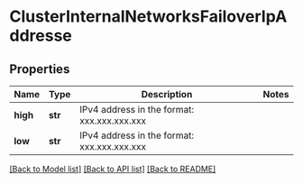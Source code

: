 # ClusterInternalNetworksFailoverIpAddresse

## Properties
Name | Type | Description | Notes
------------ | ------------- | ------------- | -------------
**high** | **str** | IPv4 address in the format: xxx.xxx.xxx.xxx | 
**low** | **str** | IPv4 address in the format: xxx.xxx.xxx.xxx | 

[[Back to Model list]](../README.md#documentation-for-models) [[Back to API list]](../README.md#documentation-for-api-endpoints) [[Back to README]](../README.md)


